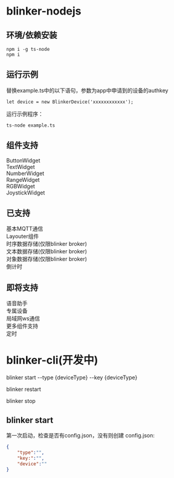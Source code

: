 # blinker-nodejs

## 环境/依赖安装  
```
npm i -g ts-node
npm i
```

## 运行示例  
替换example.ts中的以下语句，参数为app中申请到的设备的authkey  
```
let device = new BlinkerDevice('xxxxxxxxxxxx');
```
运行示例程序：  
```
ts-node example.ts
```

## 组件支持  
ButtonWidget  
TextWidget  
NumberWidget  
RangeWidget  
RGBWidget  
JoystickWidget  

## 已支持  
基本MQTT通信  
Layouter组件  
时序数据存储(仅限blinker broker)    
文本数据存储(仅限blinker broker)    
对象数据存储(仅限blinker broker)  
倒计时  

## 即将支持  
语音助手  
专属设备  
局域网ws通信  
更多组件支持  
定时  

# blinker-cli(开发中)  

blinker start --type {deviceType} --key {deviceType}  

blinker restart

blinker stop

## blinker start  

第一次启动，检查是否有config.json，没有则创建
config.json:

``` json
{
    "type":"",
    "key:":"",
    "device":""
}
```
